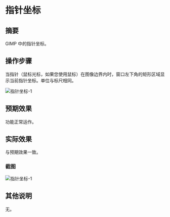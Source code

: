 # 指针坐标

## 摘要

GIMP 中的指针坐标。

## 操作步骤

当指针（鼠标光标，如果您使用鼠标）在图像边界内时，窗口左下角的矩形区域显示当前指针坐标。单位与标尺相同。

![指针坐标-1](./img/指针坐标-1.png)

## 预期效果

功能正常运作。

## 实际效果

与预期效果一致。

### 截图

![指针坐标-1](./img/指针坐标-1.png)

## 其他说明

无。
